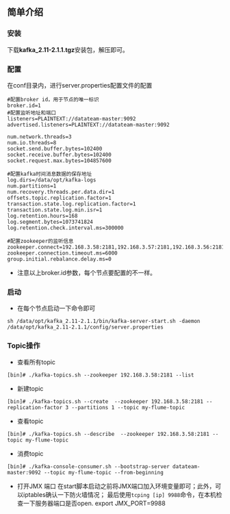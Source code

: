 ## 简单介绍

### 安装
下载**kafka_2.11-2.1.1.tgz**安装包，解压即可。

### 配置
在conf目录内，进行server.properties配置文件的配置
```properties
#配置broker id，用于节点的唯一标识
broker.id=1
#配置监听地址和端口
listeners=PLAINTEXT://datateam-master:9092
advertised.listeners=PLAINTEXT://datateam-master:9092

num.network.threads=3
num.io.threads=8
socket.send.buffer.bytes=102400
socket.receive.buffer.bytes=102400
socket.request.max.bytes=104857600

#配置kafka时间消息数据的保存地址
log.dirs=/data/opt/kafka-logs
num.partitions=1
num.recovery.threads.per.data.dir=1
offsets.topic.replication.factor=1
transaction.state.log.replication.factor=1
transaction.state.log.min.isr=1
log.retention.hours=168
log.segment.bytes=1073741824
log.retention.check.interval.ms=300000

#配置zookeeper的监听信息
zookeeper.connect=192.168.3.58:2181,192.168.3.57:2181,192.168.3.56:2181
zookeeper.connection.timeout.ms=6000
group.initial.rebalance.delay.ms=0
```
- 注意以上broker.id参数，每个节点要配置的不一样。

### 启动
- 在每个节点启动一下命令即可
```shell
sh /data/opt/kafka_2.11-2.1.1/bin/kafka-server-start.sh -daemon /data/opt/kafka_2.11-2.1.1/config/server.properties 
```

### Topic操作
- 查看所有topic
```
[bin]# ./kafka-topics.sh --zookeeper 192.168.3.58:2181 --list
```

- 新建topic
```
[bin]# ./kafka-topics.sh --create  --zookeeper 192.168.3.58:2181 --replication-factor 3 --partitions 1 --topic my-flume-topic
```

- 查看topic
```
[bin]# ./kafka-topics.sh --describe  --zookeeper 192.168.3.58:2181 --topic my-flume-topic
```

- 消费topic
```
[bin]# ./kafka-console-consumer.sh --bootstrap-server datateam-master:9092 --topic my-flume-topic --from-beginning
```

- 打开JMX 端口
在start脚本启动之前将JMX端口加入环境变量即可；此外，可以iptables确认一下防火墙情况；
最后使用`tcping [ip] 9988`命令，在本机检查一下服务器端口是否open.
export JMX_PORT=9988



